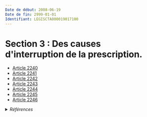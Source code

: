 ```yaml
---
Date de début: 2008-06-19
Date de fin: 2999-01-01
Identifiant: LEGISCTA000019017100
---
```


<h1>Section 3 : Des causes d'interruption de la prescription.</h1>

- [Article 2240](article_2240.md)
- [Article 2241](article_2241.md)
- [Article 2242](article_2242.md)
- [Article 2243](article_2243.md)
- [Article 2244](article_2244.md)
- [Article 2245](article_2245.md)
- [Article 2246](article_2246.md)

<details>
  <summary><em>Références</em></summary>

  <h2>Articles faisant référence à la section</h2>
  
  <ul>
    <li>
      <a href="https://legal.tricoteuses.fr//redirection/LEGIARTI000019014273?vers=git&vers=legifrance">LOI n° 2008-561 du 17 juin 2008 portant réforme de la prescription en matière civile - article 1 ENTIEREMENT_MODIF</a> CREE source
    </li>
  </ul>
</details>
